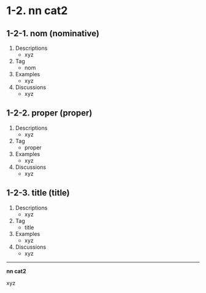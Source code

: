 # 1-2. nn cat2

## 1-2-1. nom (nominative)

1. Descriptions
    - xyz
2. Tag
    - nom
3. Examples
    - xyz
4. Discussions
    - xyz

## 1-2-2. proper (proper)

1. Descriptions
    - xyz
2. Tag
    - proper
3. Examples
    - xyz
4. Discussions
    - xyz

## 1-2-3. title (title)

1. Descriptions
    - xyz
2. Tag
    - title
3. Examples
    - xyz
4. Discussions
    - xyz

---

**nn cat2**

xyz
